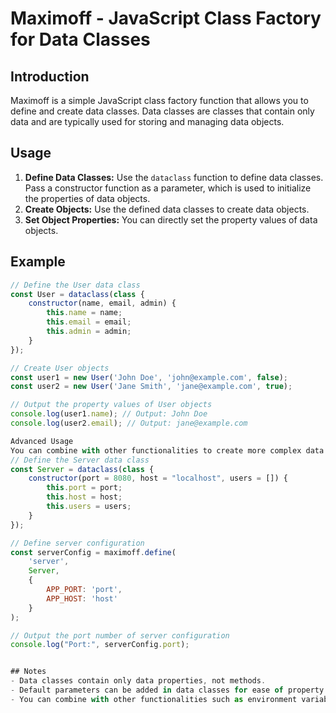 # Maximoff - JavaScript Class Factory for Data Classes

## Introduction
Maximoff is a simple JavaScript class factory function that allows you to define and create data classes. Data classes are classes that contain only data and are typically used for storing and managing data objects.

## Usage
1. **Define Data Classes:** Use the `dataclass` function to define data classes. Pass a constructor function as a parameter, which is used to initialize the properties of data objects.
2. **Create Objects:** Use the defined data classes to create data objects.
3. **Set Object Properties:** You can directly set the property values of data objects.

## Example
```javascript
// Define the User data class
const User = dataclass(class {
    constructor(name, email, admin) {
        this.name = name;
        this.email = email;
        this.admin = admin;
    }
});

// Create User objects
const user1 = new User('John Doe', 'john@example.com', false);
const user2 = new User('Jane Smith', 'jane@example.com', true);

// Output the property values of User objects
console.log(user1.name); // Output: John Doe
console.log(user2.email); // Output: jane@example.com

Advanced Usage
You can combine with other functionalities to create more complex data structures, such as configuring server objects:
// Define the Server data class
const Server = dataclass(class {
    constructor(port = 8080, host = "localhost", users = []) {
        this.port = port;
        this.host = host;
        this.users = users;
    }
});

// Define server configuration
const serverConfig = maximoff.define(
    'server',
    Server,
    {
        APP_PORT: 'port',
        APP_HOST: 'host'
    }
);

// Output the port number of server configuration
console.log("Port:", serverConfig.port);


## Notes
- Data classes contain only data properties, not methods.
- Default parameters can be added in data classes for ease of property setting during object creation.
- You can combine with other functionalities such as environment variables, configuration parameters, etc., to create more flexible data class objects.

